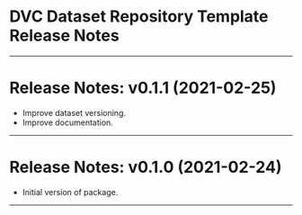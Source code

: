 DVC Dataset Repository Template Release Notes
=============================================
-------------------------------------------------------------------------------
Release Notes: v0.1.1 (2021-02-25)
==================================
* Improve dataset versioning.
* Improve documentation.

-------------------------------------------------------------------------------
Release Notes: v0.1.0 (2021-02-24)
==================================
* Initial version of package. 

-------------------------------------------------------------------------------
